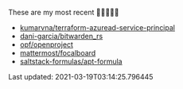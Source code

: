 These are my most recent 🌟🌟🌟🌟🌟

* [kumarvna/terraform-azuread-service-principal](https://github.com/kumarvna/terraform-azuread-service-principal)
* [dani-garcia/bitwarden_rs](https://github.com/dani-garcia/bitwarden_rs)
* [opf/openproject](https://github.com/opf/openproject)
* [mattermost/focalboard](https://github.com/mattermost/focalboard)
* [saltstack-formulas/apt-formula](https://github.com/saltstack-formulas/apt-formula)

Last updated: 2021-03-19T03:14:25.796445
